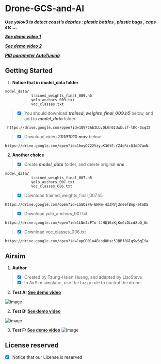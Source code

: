 # Drone-GCS-and-AI
***Use yolov3 to detect coast's debries : plastic bottles , plastic bags , caps etc ...***

***[See demo video 1](https://drive.google.com/open?id=1H6hfDKPacrxpqa3XGIi3flVTbuDY8Ano)***

***[See demo video 2](https://drive.google.com/open?id=1Lma_kVY98y7Zlkeo5f46-ZTPgNvyxGDc)***

***[PID parameter AutoTuning](https://drive.google.com/open?id=12vV1WJXvEIu-ZyxeH2k5318cdNbjx9j2)***


## Getting Started

1. **Notice that in model_data folder**

```
model_data/
            trained_weights_final_009.h5
            yolo_anchors_009.txt
            voc_classes.txt 
```

> - [x] You should download ***trained_weights_final_009.h5*** below, and add to ***model_data*** folder
```
 https://drive.google.com/open?id=1QVF2AbILUvDLGh02Uwbuzf-lKC-3xqI2
```
 
> - [x] Download video ***20191010.mov*** below
```bush
https://drive.google.com/open?id=1hoyO722VzyuK36tE-YZ4oRicDJdD7aoN
```
 
 
2. **Another choice**
 
> - [x] Create ***model_data*** folder, and delete original ***one*** .

```
model_data/
            trained_weights_final_007.h5
            yolo_anchors_007.txt
            voc_classes_006.txt
```

> - [x] Download trained_weights_final_007.h5
```
https://drive.google.com/open?id=1SGOiFA-EHPm-4ZJMVj2neefBmp-etnDS
```
> - [x] Download yolo_anchors_007.txt
```
https://drive.google.com/open?id=1LNn4cPTo-lJHQ10zKjKuGzDLcd8oQ_8c
```
> - [x] Download voc_classes_006.txt
```
https://drive.google.com/open?id=1opCO01u4EebdOHxc5JBBf8GlgSw6qIfa
```


## Airsim
1. **Author**

> - [x] Created by Tzung-Hsien Huang, and adapted by LisoSteve
> - [x] In AirSim simulator, use the fuzzy rule to control the drone.

2. **Test A:   [See demo video](https://drive.google.com/open?id=1oGbn28wQA_o-EyqqzDqoxLLuQZKde3WK)**

![image](https://github.com/LiaoSteve/Drone-GCS-and-AI/blob/django_app/airsim/ForAirSim/Data_gif_A.gif)

2. **Test B:  [See demo video](https://drive.google.com/open?id=1G7rWvAg8GuQ7e9GqmgrFNUia2IaKj6rS)**

![image](https://github.com/LiaoSteve/Drone-GCS-and-AI/blob/django_app/airsim/ForAirSim/Data_gif_B.gif)

3. **Test F:  [See demo video](https://drive.google.com/open?id=1KNb6ggzH0gUVQc07_ZdVgUQq8zr_T9sn)**
![image](https://github.com/LiaoSteve/Drone-GCS-and-AI/blob/django_app/airsim/ForAirSim/Data_gif_F.gif)

## License reserved

- [x] Notice that our License is reserved
















